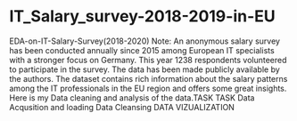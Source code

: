 # IT_Salary_survey-2018-2019-in-EU
EDA-on-IT-Salary-Survey(2018-2020)
Note: An anonymous salary survey has been conducted annually since 2015 among European IT specialists with a stronger focus on Germany. This year 1238 respondents volunteered to participate in the survey. The data has been made publicly available by the authors. The dataset contains rich information about the salary patterns among the IT professionals in the EU region and offers some great insights. Here is my Data cleaning and analysis of the data.TASK
TASK
Data Acqusition and loading
Data Cleansing
DATA VIZUALIZATION
